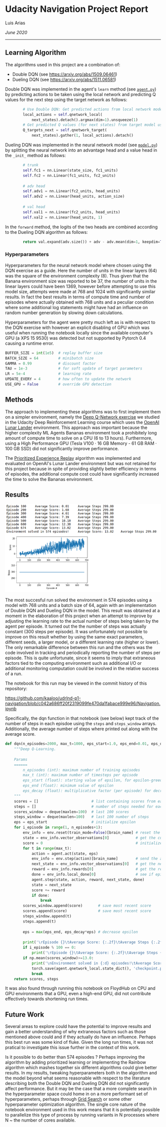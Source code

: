 # Udacity Navigation Project Report
Luis Arias

*June 2020*

---

## Learning Algorithm

The algorithms used in this project are a combination of:

- Double DQN (see https://arxiv.org/abs/1509.06461)
- Dueling DQN (see https://arxiv.org/abs/1511.06581)

Double DQN was implemented in the agent's `learn` method (see [`agent.py`](./agent.py)) by predicting actions to be taken using the local network and predicting Q values for the next step using the target network as follows:

```python
        # Use Double DQN: Get predicted actions from local network model
        local_actions = self.qnetwork_local(
            next_states).detach().argmax(dim=1).unsqueeze(1)
        # Get predicted Q values (for next states) from target model using predicted actions
        Q_targets_next = self.qnetwork_target(
            next_states).gather(1, local_actions).detach()

```

Dueling DQN was implemented in the neural network model (see [`model.py`](./model.py)) by splitting the neural network into an advantage head and a value head in the `_init_` method as follows:

```python
        # trunk
        self.fc1 = nn.Linear(state_size, fc1_units)
        self.fc2 = nn.Linear(fc1_units, fc2_units)

        # adv head
        self.adv1 = nn.Linear(fc2_units, head_units)
        self.adv2 = nn.Linear(head_units, action_size)

        # val head
        self.val1 = nn.Linear(fc2_units, head_units)
        self.val2 = nn.Linear(head_units, 1)
```

In the `forward` method, the logits of the two heads are combined according to the Dueling DQN algorithm as follows:

```python
        return val.expand(adv.size()) + adv - adv.mean(dim=1, keepdim=True)
```

### Hyperparameters

Hyperparameters for the neural network model where chosen using the DQN exercise as a guide.  Here the number of units in the linear layers (64) was the square of the environment complexity (8). Thus given that the Banana environment size was reported to be 37, the number of units in the linear layers could have been 1369, however before attempting to use this model size, attempts were made at 768 and 1024 with significantly similar results.  In fact the best results in terms of compute time and number of episodes where actually obtained with 768 units and a peculiar condition where some additional log statements might have had an influence on random number generation by slowing down calculations.

Hyperparameters for the agent were pretty much left as is with respect to the DQN exercise with however an explicit disabling of GPU which was useful when running the notebook locally since the available computer's GPU (a XPS 15 9530) was detected but not supported by Pytorch 0.4 causing a runtime error.

```python
BUFFER_SIZE = int(1e5)  # replay buffer size
BATCH_SIZE = 64         # minibatch size
GAMMA = 0.99            # discount factor
TAU = 1e-3              # for soft update of target parameters
LR = 5e-4               # learning rate
UPDATE_EVERY = 4        # how often to update the network
USE_GPU = False         # override GPU detection
```

## Methods

The approach to implementing these algorithms was to first implement them on a simpler environment, namely the [Deep Q-Network exercise](https://github.com/udacity/deep-reinforcement-learning/tree/master/dqn/exercise) we studied in the Udacity Deep Reinforcement Learning course which uses the [OpenAI Lunar Lander](https://gym.openai.com/envs/LunarLander-v2/) environment.  This approach was important because the higher complexity ML Agents Bananas environment took a prohibitely long amount of compute time to solve on a CPU (6 to 13 hours).  Furthermore, using a High Performance GPU (Tesla V100 · 16 GB Memory - 61 GB RAM · 100 GB SSD) did not significantly improve performance.

The [Prioritized Experience Replay](https://arxiv.org/abs/1511.05952) algorithm was implemented and evaluated on OpenAI's Lunar Lander environment but was not retained for this project because in spite of providing slightly better efficiency in terms of episodes, the additional compute cost could have significantly increased the time to solve the Bananas environment.


## Results

!["Best run"](./images/574-episodes-728-units-64-batch-size.png)

The most succesful run solved the environment in 574 episodes using a model with 768 units and a batch size of 64, again with an implementation of Double DQN and Dueling DQN in the model.  This result was obtained at a moment in the elaboration of this project when an attempt to improve by adjusting the learning rate to the actual number of steps being taken by the agent per episode.  It turned out the the number of steps was actually constant (300 steps per episode).  It was unfortunately not possible to improve on this result whether by using the same exact parameters, different seeds, a larger model, or a different learning rate (higher or lower).  The only remarkable difference between this run and the others was the code involved in tracking and periodically reporting the number of steps per episode.  This is quite unfortunate, since it seems to imply that extraneous factors tied to the computing environment such as additional I/O or additional monitoring computation could be involved in the relative success of a run.

The notebook for this run may be viewed in the commit history of this repository:

https://github.com/kaaloo/udrlnd-p1-navigation/blob/c042a686ff20f2319099fe470da1fabace999e96/Navigation.ipynb

Specifically, the dqn function in that notebook (see below) kept track of the number of steps in each episdoe using the `steps` and `steps_window` arrays.  Additionally, the average number of steps where printed out along with the average score.

```python
def dqn(n_episodes=2000, max_t=1000, eps_start=1.0, eps_end=0.01, eps_decay=0.996):
    """Deep Q-Learning.

    Params
    ======
        n_episodes (int): maximum number of training episodes
        max_t (int): maximum number of timesteps per episode
        eps_start (float): starting value of epsilon, for epsilon-greedy action selection
        eps_end (float): minimum value of epsilon
        eps_decay (float): multiplicative factor (per episode) for decreasing epsilon
    """
    scores = []                        # list containing scores from each episode
    steps = []                         # number of steps needed for each episode
    scores_window = deque(maxlen=100)  # last 100 scores
    steps_window = deque(maxlen=100)   # last 100 number of steps
    eps = eps_start                    # initialize epsilon
    for i_episode in range(1, n_episodes+1):
        env_info = env.reset(train_mode=False)[brain_name] # reset the environment
        state = env_info.vector_observations[0]            # get the current state
        score = 0                                          # initialize the score
        for t in range(max_t):
            action = agent.act(state, eps)
            env_info = env.step(action)[brain_name]        # send the action to the environment
            next_state = env_info.vector_observations[0]   # get the next state
            reward = env_info.rewards[0]                   # get the reward
            done = env_info.local_done[0]                  # see if episode has finished
            agent.step(state, action, reward, next_state, done)
            state = next_state
            score += reward
            if done:
                break
        scores_window.append(score)       # save most recent score
        scores.append(score)              # save most recent score
        steps_window.append(t)
        steps.append(t)

        eps = max(eps_end, eps_decay*eps) # decrease epsilon

        print('\rEpisode {}\tAverage Score: {:.2f}\tAverage Steps {:.2f}'.format(i_episode, np.mean(scores_window), np.mean(steps_window)), end="")
        if i_episode % 100 == 0:
            print('\rEpisode {}\tAverage Score: {:.2f}\tAverage Steps {:.2f}'.format(i_episode, np.mean(scores_window), np.mean(steps_window)))
        if np.mean(scores_window)>=13.0:
            print('\nEnvironment solved in {:d} episodes!\tAverage Score: {:.2f}\tAverage Steps {:.2f}'.format(i_episode-100, np.mean(scores_window), np.mean(steps_window)))
            torch.save(agent.qnetwork_local.state_dict(), 'checkpoint.pth')
            break
    return scores, steps
```

It was also found through running this notebook on FloydHub on CPU and GPU environments that a GPU, even a high-end GPU, did not contribute effectively towards shortening run times.

## Future Work

Several areas to explore could have the potential to improve results and gain a better understanding of why extraneous factors such as those mentioned above could and if they actually do have an influence.  Perhaps this best run was some kind of fluke.  Given the long run times, it was not pratical to investigate this issue further in the context of this work.

Is it possible to do better than 574 episodes ?  Perhaps improving the algorithm by adding prioritized learning or implementing the Rainbow algorithm which mashes together six different algorithms could give better results.  In my results, tweaking hyperparameters both in the algorithm and the model beyond what seems reasonable with respect to the literature describing both the Double DQN and Dueling DQN did not significantly affect performance.  But it may be the case that a more complete search in the hyperparameter space could home in on a more performant set of hyperparameters, perhaps through [Grid Search](https://en.wikipedia.org/wiki/Hyperparameter_optimization#Grid_search) or some other hyperparameter optimization algorithm. The single core nature of the notebook environment used in this work means that it is potentially possible to parallelize this type of process by running variants in N processes where N ~ the number of cores available.
